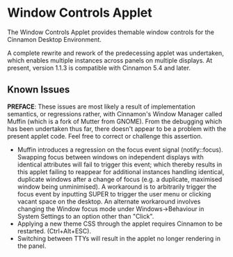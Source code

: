# Window Controls Applet

The Window Controls Applet provides themable window controls for the Cinnamon Desktop Environment.

A complete rewrite and rework of the predecessing applet was undertaken, which enables multiple instances across panels on multiple displays. At present, version 1.1.3 is compatible with Cinnamon 5.4 and later.
 
## Known Issues

**PREFACE**: These issues are most likely a result of implementation semantics, or regressions rather, with Cinnamon's Window Manager called Muffin (which is a fork of Mutter from GNOME). From the debugging which has been undertaken thus far, there doesn't appear to be a problem with the present applet code. Feel free to correct or challenge this assertion.

- Muffin introduces a regression on the focus event signal (notify::focus). Swapping focus between windows on independent displays with identical attributes will fail to trigger this event; which thereby results in this applet failing to reappear for additional instances handling identical, duplicate windows after a change of focus (e.g. a duplicate, maximised window being unminimised). A workaround is to arbitrarily trigger the focus event by inputting SUPER to trigger the user menu or clicking vacant space on the desktop. An alternate workaround involves changing the Window focus mode under Windows->Behaviour in System Settings to an option other than "Click".
- Applying a new theme CSS through the applet requires Cinnamon to be restarted. (Ctrl+Alt+ESC).
- Switching between TTYs will result in the applet no longer rendering in the panel. 

